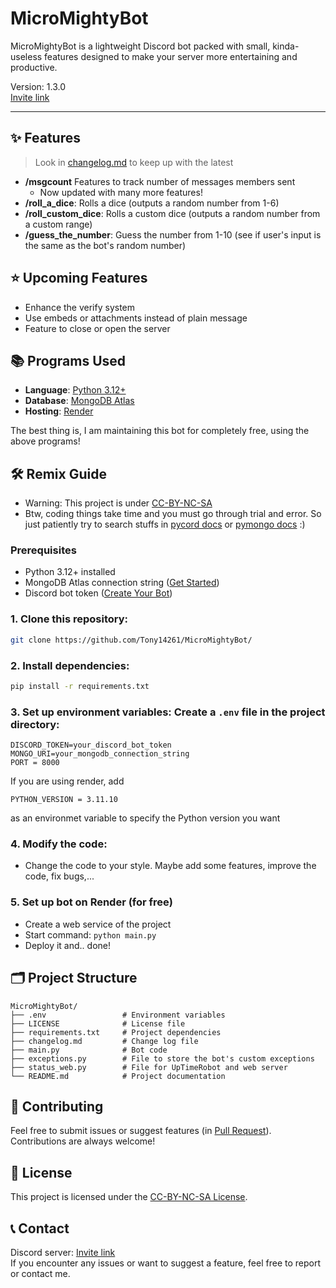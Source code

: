 # MicroMightyBot

MicroMightyBot is a lightweight Discord bot packed with small, kinda-useless features designed to make your server more entertaining and productive.

Version: 1.3.0 \
[Invite link](https://discord.com/oauth2/authorize?client_id=1300829284268507197)

---

## ✨ Features
> Look in [changelog.md](https://github.com/Tony14261/MicroMightyBot/blob/main/changelog.md) to keep up with the latest
- **/msgcount** Features to track number of messages members sent
    - Now updated with many more features!
- **/roll_a_dice**: Rolls a dice (outputs a random number from 1-6)
- **/roll_custom_dice**: Rolls a custom dice (outputs a random number from a custom range)
- **/guess_the_number**: Guess the number from 1-10 (see if user's input is the same as the bot's random number)

## ⭐ Upcoming Features
- Enhance the verify system
- Use embeds or attachments instead of plain message
- Feature to close or open the server

## 📚 Programs Used 
- **Language**: [Python 3.12+](https://www.python.org/)
- **Database**: [MongoDB Atlas](https://www.mongodb.com/atlas)
- **Hosting**: [Render](https://www.render.com/)

The best thing is, I am maintaining this bot for completely free, using the above programs!

## 🛠️ Remix Guide
- Warning: This project is under [CC-BY-NC-SA](https://creativecommons.org/licenses/by-nc-sa/4.0/)
- Btw, coding things take time and you must go through trial and error. So just patiently try to search stuffs in [pycord docs](https://docs.pycord.dev/en/stable/index.html) or [pymongo docs](https://www.mongodb.com/docs/languages/python/pymongo-driver/current/) :)
### Prerequisites
- Python 3.12+ installed
- MongoDB Atlas connection string ([Get Started](https://www.mongodb.com/atlas/database))
- Discord bot token ([Create Your Bot](https://discord.com/developers/applications))

### 1. **Clone this repository**:
```bash
git clone https://github.com/Tony14261/MicroMightyBot/
```

### 2. **Install dependencies:**
```bash
pip install -r requirements.txt
```

### 3. **Set up environment variables:** Create a `.env` file in the project directory:
```env
DISCORD_TOKEN=your_discord_bot_token
MONGO_URI=your_mongodb_connection_string
PORT = 8000
```
If you are using render, add 
```env
PYTHON_VERSION = 3.11.10
```
as an environmet variable to specify the Python version you want

### 4. Modify the code:
- Change the code to your style. Maybe add some features, improve the code, fix bugs,...
### 5. Set up bot on Render (for free)
- Create a web service of the project
- Start command: ```python main.py```
- Deploy it and.. done!

## 🗂️ Project Structure
```
MicroMightyBot/
├── .env                 # Environment variables
├── LICENSE              # License file
├── requirements.txt     # Project dependencies
├── changelog.md         # Change log file
├── main.py              # Bot code
├── exceptions.py        # File to store the bot's custom exceptions
├── status_web.py        # File for UpTimeRobot and web server
└── README.md            # Project documentation
```

## 🌟 Contributing
Feel free to submit issues or suggest features (in [Pull Request](https://github.com/Tony14261/MicroMightyBot/pulls)). Contributions are always welcome!

## 📜 License
This project is licensed under the [CC-BY-NC-SA License](https://creativecommons.org/licenses/by-nc-sa/4.0/).

## 📞 Contact
Discord server: [Invite link](https://discord.gg/bJ8PaFREj2) \
If you encounter any issues or want to suggest a feature, feel free to report or contact me.